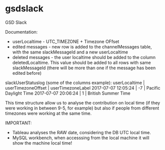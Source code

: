 # gsdslack
GSD Slack


Documentation:
- userLocaltime - UTC_TIMEZONE + Timezone OFfset
- edited messages - new row is added to the channelMessages table, with the same slackMessageId and a new userLocaltime
- deleted messages - the user localtime should be added to the column deletedLocaltime. This value should be added to all rows with same slackMessageId (there will be more than one if the message has been edited before)


slackUserStatuslog (some of the columns example):
userLocaltime       | userTimezoneOffset | userTimezoneLabel
2017-07-07 12:05:24 | -7                 | Pacific Daylight Time
2017-07-07 20:06:24 | 1                  | British Summer Time

This time structure allow us to analyse the contribution on local time (if they were working in between 9-5, for example) but also if people from different timezones were working at the same time.

IMPORTANT:
- Tableau analyses the RAW date, considering the DB UTC local time.
- MySQL workbench, when accesssing from the local machine it will show the machine local time! 
